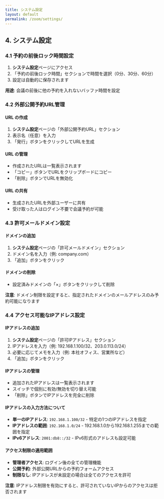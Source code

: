 ```yaml
---
title: システム設定
layout: default
permalink: /zoom/settings/
---
```


## 4. システム設定

### 4.1 予約の前後ロック時間設定
1. **システム設定**ページにアクセス
2. 「予約の前後ロック時間」セクションで時間を選択（0分、30分、60分）
3. 設定は自動的に保存されます

**用途**: 会議の前後に他の予約を入れないバッファ時間を設定

### 4.2 外部公開予約URL管理

#### URL の作成
1. **システム設定**ページの「外部公開予約URL」セクション
2. 表示名（任意）を入力
3. 「発行」ボタンをクリックしてURLを生成

#### URL の管理
- 作成されたURLは一覧表示されます
- 「コピー」ボタンでURLをクリップボードにコピー
- 「削除」ボタンでURLを無効化

#### URL の共有
- 生成されたURLを外部ユーザーに共有
- 受け取った人はログイン不要で会議予約が可能

### 4.3 許可メールドメイン設定

#### ドメインの追加
1. **システム設定**ページの「許可メールドメイン」セクション
2. ドメイン名を入力（例: company.com）
3. 「追加」ボタンをクリック

#### ドメインの削除
- 設定済みドメインの「×」ボタンをクリックして削除

**注意**: ドメイン制限を設定すると、指定されたドメインのメールアドレスのみ予約可能になります

### 4.4 アクセス可能なIPアドレス設定

#### IPアドレスの追加
1. **システム設定**ページの「許可IPアドレス」セクション
2. IPアドレスを入力（例: 192.168.1.100/32、203.0.113.0/24）
3. 必要に応じてメモを入力（例: 本社オフィス、営業所など）
4. 「追加」ボタンをクリック

#### IPアドレスの管理
- 追加されたIPアドレスは一覧表示されます
- スイッチで個別に有効/無効を切り替え可能
- 「削除」ボタンでIPアドレスを完全に削除

#### IPアドレスの入力方法について
- **単一のIPアドレス**: `192.168.1.100/32` - 特定の1つのIPアドレスを指定
- **IPアドレスの範囲**: `192.168.1.0/24` - 192.168.1.0から192.168.1.255までの範囲を指定
- **IPv6アドレス**: `2001:db8::/32` - IPv6形式のアドレスも設定可能

#### アクセス制限の適用範囲
- **管理者アクセス**: ログイン後の全ての管理機能
- **公開予約**: 外部公開URLからの予約フォームアクセス
- **制限なし**: IPアドレスが未設定の場合は全てのアクセスを許可

**注意**: IPアドレス制限を有効にすると、許可されていないIPからのアクセスは拒否されます



